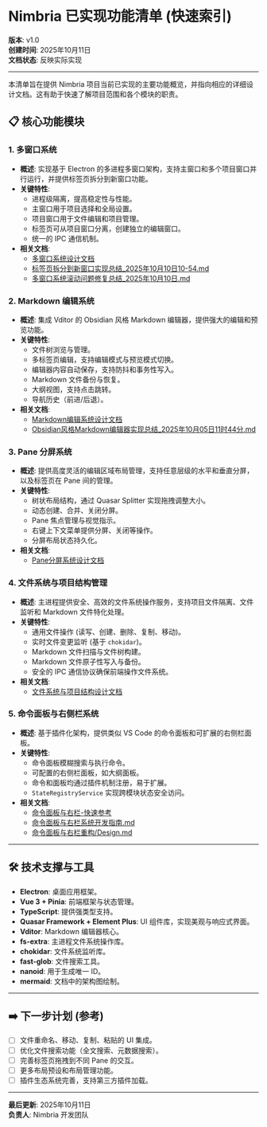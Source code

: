 # Nimbria 已实现功能清单 (快速索引)

**版本**: v1.0  
**创建时间**: 2025年10月11日  
**文档状态**: 反映实际实现  

---

本清单旨在提供 Nimbria 项目当前已实现的主要功能概览，并指向相应的详细设计文档。这有助于快速了解项目范围和各个模块的职责。

## 📋 核心功能模块

### 1. 多窗口系统

- **概述**: 实现基于 Electron 的多进程多窗口架构，支持主窗口和多个项目窗口并行运行，并提供标签页拆分到新窗口功能。
- **关键特性**:
  - 进程级隔离，提高稳定性与性能。
  - 主窗口用于项目选择和全局设置。
  - 项目窗口用于文件编辑和项目管理。
  - 标签页可从项目窗口分离，创建独立的编辑窗口。
  - 统一的 IPC 通信机制。
- **相关文档**:
  - [多窗口系统设计文档](./多窗口系统设计文档.md)
  - [标签页拆分到新窗口实现总结_2025年10月10日10-54.md](../总结/标签页拆分到新窗口实现总结_2025年10月10日10-54.md)
  - [多窗口系统滚动问题修复总结_2025年10月10日.md](../总结/多窗口系统滚动问题修复总结_2025年10月10日.md)

### 2. Markdown 编辑系统

- **概述**: 集成 Vditor 的 Obsidian 风格 Markdown 编辑器，提供强大的编辑和预览功能。
- **关键特性**:
  - 文件树浏览与管理。
  - 多标签页编辑，支持编辑模式与预览模式切换。
  - 编辑器内容自动保存，支持防抖和事务性写入。
  - Markdown 文件备份与恢复。
  - 大纲视图，支持点击跳转。
  - 导航历史（前进/后退）。
- **相关文档**:
  - [Markdown编辑系统设计文档](./Markdown编辑系统设计文档.md)
  - [Obsidian风格Markdown编辑器实现总结_2025年10月05日11时44分.md](../总结/Obsidian风格Markdown编辑器实现总结_2025年10月05日11时44分.md)

### 3. Pane 分屏系统

- **概述**: 提供高度灵活的编辑区域布局管理，支持任意层级的水平和垂直分屏，以及标签页在 Pane 间的管理。
- **关键特性**:
  - 树状布局结构，通过 Quasar Splitter 实现拖拽调整大小。
  - 动态创建、合并、关闭分屏。
  - Pane 焦点管理与视觉指示。
  - 右键上下文菜单提供分屏、关闭等操作。
  - 分屏布局状态持久化。
- **相关文档**:
  - [Pane分屏系统设计文档](./Pane分屏系统设计文档.md)

### 4. 文件系统与项目结构管理

- **概述**: 主进程提供安全、高效的文件系统操作服务，支持项目文件隔离、文件监听和 Markdown 文件特化处理。
- **关键特性**:
  - 通用文件操作 (读写、创建、删除、复制、移动)。
  - 实时文件变更监听 (基于 `chokidar`)。
  - Markdown 文件扫描与文件树构建。
  - Markdown 文件原子性写入与备份。
  - 安全的 IPC 通信协议确保前端操作文件系统。
- **相关文档**:
  - [文件系统与项目结构设计文档](./文件系统与项目结构设计文档.md)

### 5. 命令面板与右侧栏系统

- **概述**: 基于插件化架构，提供类似 VS Code 的命令面板和可扩展的右侧栏面板。
- **关键特性**:
  - 命令面板模糊搜索与执行命令。
  - 可配置的右侧栏面板，如大纲面板。
  - 命令和面板均通过插件机制注册，易于扩展。
  - `StateRegistryService` 实现跨模块状态安全访问。
- **相关文档**:
  - [命令面板与右栏-快速参考](./命令面板与右栏-快速参考.md)
  - [命令面板与右栏系统开发指南.md](../Workflow/命令面板与右栏系统开发指南.md)
  - [命令面板与右栏重构/Design.md](../Design/命令面板与右栏重构/Design.md)

---

## 🛠️ 技术支撑与工具

- **Electron**: 桌面应用框架。
- **Vue 3 + Pinia**: 前端框架与状态管理。
- **TypeScript**: 提供强类型支持。
- **Quasar Framework + Element Plus**: UI 组件库，实现美观与响应式界面。
- **Vditor**: Markdown 编辑器核心。
- **fs-extra**: 主进程文件系统操作库。
- **chokidar**: 文件系统监听库。
- **fast-glob**: 文件搜索工具。
- **nanoid**: 用于生成唯一 ID。
- **mermaid**: 文档中的架构图绘制。

---

## ➡️ 下一步计划 (参考)

- [ ] 文件重命名、移动、复制、粘贴的 UI 集成。
- [ ] 优化文件搜索功能（全文搜索、元数据搜索）。
- [ ] 完善标签页拖拽到不同 Pane 的交互。
- [ ] 更多布局预设和布局管理功能。
- [ ] 插件生态系统完善，支持第三方插件加载。

---

**最后更新**: 2025年10月11日  
**负责人**: Nimbria 开发团队
